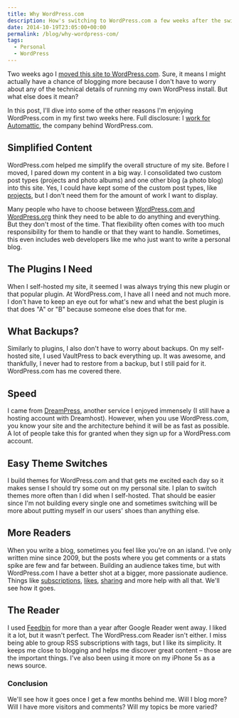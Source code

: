 ```yaml
---
title: Why WordPress.com
description: How's switching to WordPress.com a few weeks after the switch.
date: 2014-10-19T23:05:00+00:00
permalink: /blog/why-wordpress-com/
tags:
  - Personal
  - WordPress
---
```


Two weeks ago I [moved this site to WordPress.com](/blog/moved-to-wordpress-com/). Sure, it means I might actually have a chance of blogging more because I don't have to worry about any of the technical details of running my own WordPress install. But what else does it mean?

In this post, I'll dive into some of the other reasons I'm enjoying WordPress.com in my first two weeks here. Full disclosure: I [work for Automattic](/blog/joining-automattic/), the company behind WordPress.com.

## Simplified Content

WordPress.com helped me simplify the overall structure of my site. Before I moved, I pared down my content in a big way. I consolidated two custom post types (projects and photo albums) and one other blog (a photo blog) into this site. Yes, I could have kept some of the custom post types, like [projects](http://en.support.wordpress.com/portfolios/), but I don't need them for the amount of work I want to display.

Many people who have to choose between [WordPress.com and WordPress.org](http://en.support.wordpress.com/com-vs-org/) think they need to be able to do anything and everything. But they don't most of the time. That flexibility often comes with too much responsibility for them to handle or that they want to handle. Sometimes, this even includes web developers like me who just want to write a personal blog.

## The Plugins I Need

When I self-hosted my site, it seemed I was always trying this new plugin or that popular plugin. At WordPress.com, I have all I need and not much more. I don't have to keep an eye out for what's new and what the best plugin is that does "A" or "B" because someone else does that for me.

## What Backups?

Similarly to plugins, I also don't have to worry about backups. On my self-hosted site, I used VaultPress to back everything up. It was awesome, and thankfully, I never had to restore from a backup, but I still paid for it. WordPress.com has me covered there.

## Speed

I came from [DreamPress](https://www.dreamhost.com/hosting/wordpress/), another service I enjoyed immensely (I still have a hosting account with Dreamhost). However, when you use WordPress.com, you know your site and the architecture behind it will be as fast as possible. A lot of people take this for granted when they sign up for a WordPress.com account.

## Easy Theme Switches

I build themes for WordPress.com and that gets me excited each day so it makes sense I should try some out on my personal site. I plan to switch themes more often than I did when I self-hosted. That should be easier since I'm not building every single one and sometimes switching will be more about putting myself in our users' shoes than anything else.

## More Readers

When you write a blog, sometimes you feel like you're on an island. I've only written mine since 2009, but the posts where you get comments or a stats spike are few and far between. Building an audience takes time, but with WordPress.com I have a better shot at a bigger, more passionate audience. Things like [subscriptions](http://en.support.wordpress.com/subscriptions-and-newsletters/), [likes](http://en.support.wordpress.com/likes/), [sharing](http://en.support.wordpress.com/sharing/) and more help with all that. We'll see how it goes.

## The Reader

I used [Feedbin](https://feedbin.com) for more than a year after Google Reader went away. I liked it a lot, but it wasn't perfect. The WordPress.com Reader isn't either. I miss being able to group RSS subscriptions with tags, but I like its simplicity. It keeps me close to blogging and helps me discover great content – those are the important things. I've also been using it more on my iPhone 5s as a news source.

### Conclusion

We'll see how it goes once I get a few months behind me. Will I blog more? Will I have more visitors and comments? Will my topics be more varied?
